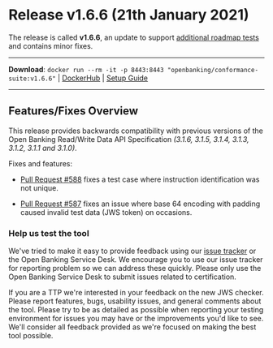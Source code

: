 # Release v1.6.6 (21th January 2021)

The release is called **v1.6.6**, an update to support [additional roadmap tests](https://openbanking.atlassian.net/wiki/spaces/DZ/pages/1564083551/OBIE+Functional+Conformance+Tool+Roadmap)
and contains minor fixes.

---
**Download**:
`docker run --rm -it -p 8443:8443 "openbanking/conformance-suite:v1.6.6"` |
[DockerHub](https://hub.docker.com/r/openbanking/conformance-suite) |
[Setup Guide](https://bitbucket.org/openbankingteam/conformance-suite/src/develop/docs/setup-guide.md)

---

## Features/Fixes Overview

This release provides backwards compatibility with previous versions of the
Open Banking Read/Write Data API Specification *(3.1.6, 3.1.5, 3.1.4, 3.1.3,
3.1.2, 3.1.1 and 3.1.0)*.

Fixes and features:

* [Pull Request #588](https://bitbucket.org/openbankingteam/conformance-suite/pull-requests/588/set-new-instruction-identification-on-each)
fixes a test case where instruction identification was not unique.

* [Pull Request #587](https://bitbucket.org/openbankingteam/conformance-suite/pull-requests/587/use-correct-encoding-when-mutating-jws)
fixes an issue where base 64 encoding with padding caused invalid test data
(JWS token) on occasions.

### Help us test the tool

We've tried to make it easy to provide feedback using our [issue tracker](https://bitbucket.org/openbankingteam/conformance-suite/issues?status=new&status=open)
or the Open Banking Service Desk. We encourage you to use our issue tracker for
reporting problem so we can address these quickly. Please only use the
Open Banking Service Desk to submit issues related to certification.

If you are a TTP we're interested in your feedback on the new JWS checker. Please
report features, bugs, usability issues, and general comments about the tool. Please
try to be as detailed as possible when reporting your testing environment for issues
you may have or the improvements you'd like to see. We'll consider all feedback
provided as we're focused on making the best tool possible.
